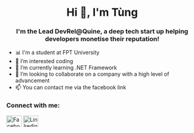 <h1 align="center">Hi 👋, I'm Tùng</h1>
<h3 align="center">I'm the Lead DevRel@Quine, a deep tech start up helping developers monetise their reputation!</h3>

- 📊 I'm a student at FPT University 
- 👀 I’m interested coding
- 🌱 I’m currently learning .NET Framework
- 💞️ I’m looking to collaborate on a company with a high level of advancement
- 📫 You can contact me via the facebook link


<h3 align="left">Connect with me:</h3>
<p align="left">
  <a href="https://www.facebook.com/tung2k3k" target="blank"><img align="center" src="https://www.orgoneacademy.com/hosted/images/a8/8318f4045942f189b586c4b37be7d9/Screen-Shot-2020-12-15-at-3.25.15-PM.png" alt="FacebookImage" height="30" width="40" /></a>
<a href="https://www.linkedin.com/in/nttungk/" target="blank"><img align="center" src="https://raw.githubusercontent.com/rahuldkjain/github-profile-readme-generator/master/src/images/icons/Social/linked-in-alt.svg" alt="LinkedinImage" height="30" width="40" /></a>

</p>

<!---
NTTung2k3K/NTTung2k3K is a ✨ special ✨ repository because its `README.md` (this file) appears on your GitHub profile.
You can click the Preview link to take a look at your changes.
--->
